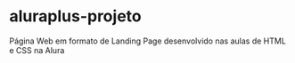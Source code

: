 # aluraplus-projeto
Página Web em formato de Landing Page desenvolvido nas aulas de HTML e CSS na Alura
